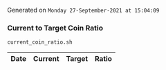 Generated on `Monday 27-September-2021 at 15:04:09`

### Current to Target Coin Ratio
`current_coin_ratio.sh`

Date|Current|Target|Ratio
---|---|---|---

